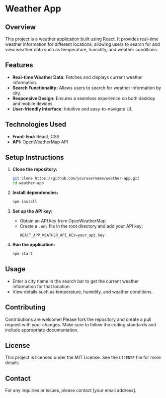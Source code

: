 # Weather App

## Overview
This project is a weather application built using React. It provides real-time weather information for different locations, allowing users to search for and view weather data such as temperature, humidity, and weather conditions.

## Features
- **Real-time Weather Data:** Fetches and displays current weather information.
- **Search Functionality:** Allows users to search for weather information by city.
- **Responsive Design:** Ensures a seamless experience on both desktop and mobile devices.
- **User-friendly Interface:** Intuitive and easy-to-navigate UI.

## Technologies Used
- **Front-End:** React, CSS
- **API:** OpenWeatherMap API

## Setup Instructions
1. **Clone the repository:**
   ```bash
   git clone https://github.com/yourusername/weather-app.git
   cd weather-app
   ```

2. **Install dependencies:**
   ```bash
   npm install
   ```

3. **Set up the API key:**
   - Obtain an API key from OpenWeatherMap.
   - Create a `.env` file in the root directory and add your API key:
     ```
     REACT_APP_WEATHER_API_KEY=your_api_key
     ```

4. **Run the application:**
   ```bash
   npm start
   ```

## Usage
- Enter a city name in the search bar to get the current weather information for that location.
- View details such as temperature, humidity, and weather conditions.

## Contributing
Contributions are welcome! Please fork the repository and create a pull request with your changes. Make sure to follow the coding standards and include appropriate documentation.

## License
This project is licensed under the MIT License. See the `LICENSE` file for more details.

## Contact
For any inquiries or issues, please contact [your email address].
